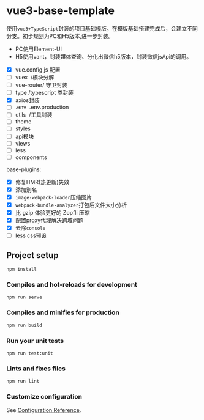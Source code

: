 # vue3-base-template
使用`vue3+TypeScript`封装的项目基础模版。在模版基础搭建完成后，会建立不同分支。初步规划为PC和H5版本,进一步封装。
* PC使用Element-UI
* H5使用vant，封装媒体查询、分化出微信h5版本，封装微信jsApi的调用。



- [x] vue.config.js 配置
- [ ] vuex  /模块分解
- [ ] vue-router/ 守卫封装
- [ ] type /typescript 类封装
- [x] axios封装
- [ ] .env  .env.production
- [ ] utils  /工具封装
- [ ] theme
- [ ] styles
- [ ] api模块
- [ ] views
- [ ] less
- [ ] components

base-plugins:

- [x] 修复HMR(热更新)失效
- [x] 添加别名
- [x] `image-webpack-loader`压缩图片
- [x] `webpack-bundle-analyzer`打包后文件大小分析
- [x] 比 gzip 体验更好的 Zopfli 压缩
- [x] 配置proxy代理解决跨域问题
- [x] 去除`console`
- [ ] less css预设

## Project setup
```
npm install
```

### Compiles and hot-reloads for development
```
npm run serve
```

### Compiles and minifies for production
```
npm run build
```

### Run your unit tests
```
npm run test:unit
```

### Lints and fixes files
```
npm run lint
```

### Customize configuration
See [Configuration Reference](https://cli.vuejs.org/config/).
